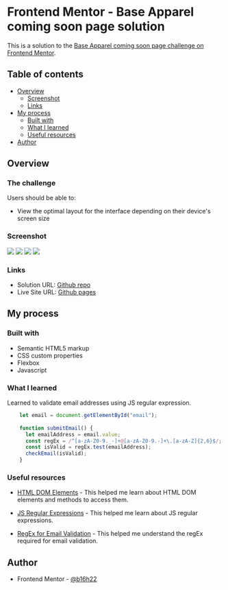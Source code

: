 # Frontend Mentor - Base Apparel coming soon page solution

This is a solution to the [Base Apparel coming soon page challenge on Frontend Mentor](https://www.frontendmentor.io/challenges/base-apparel-coming-soon-page-5d46b47f8db8a7063f9331a0).

## Table of contents

- [Overview](#overview)
  - [Screenshot](#screenshot)
  - [Links](#links)
- [My process](#my-process)
  - [Built with](#built-with)
  - [What I learned](#what-i-learned)
  - [Useful resources](#useful-resources)
- [Author](#author)

## Overview

### The challenge

Users should be able to:

- View the optimal layout for the interface depending on their device's screen size

### Screenshot

![](./screenshots/desktop_design.png)
![](./screenshots/desktop_active_state.png)
![](./screenshots/mobile_design.png)
![](./screenshots/mobile_active_state.png)

### Links

- Solution URL: [Github repo](https://github.com/b16h22/article_preview_component_solution)
- Live Site URL: [Github pages](https://b16h22.github.io/article_preview_component_solution/)

## My process

### Built with

- Semantic HTML5 markup
- CSS custom properties
- Flexbox
- Javascript

### What I learned

Learned to validate email addresses using JS regular expression.

```js
    let email = document.getElementById("email");
    
    function submitEmail() {
      let emailAddress = email.value;
      const regEx = /^[a-zA-Z0-9._-]+@[a-zA-Z0-9.-]+\.[a-zA-Z]{2,6}$/;
      const isValid = regEx.test(emailAddress);
      checkEmail(isValid);
    }
```

### Useful resources

- [HTML DOM Elements](https://www.w3schools.com/js/js_htmldom_elements.asp) - This helped me learn about HTML DOM elements and methods to access them.
- [JS Regular Expressions](https://www.w3schools.com/js/js_regexp.asp) - This helped me learn about JS regular expressions.

- [RegEx for Email Validation](https://zparacha.com/validate-email-address-using-javascript-regular-expression) - This helped me understand the regEx required for email validation.

## Author

- Frontend Mentor - [@b16h22](https://www.frontendmentor.io/profile/b16h22)